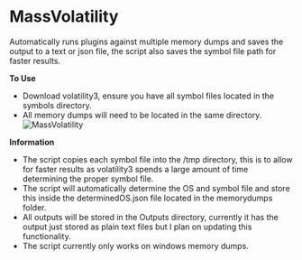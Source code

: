 # MassVolatility
Automatically runs plugins against multiple memory dumps and saves the output to a text or json file, the script also saves the symbol file path for faster results. 

**To Use**
- Download volatility3, ensure you have all symbol files located in the symbols directory.
- All memory dumps will need to be located in the same directory.
![MassVolatility](https://github.com/Liebershnitzel/MassVolatility/assets/49920398/2af07c05-520b-4bf8-a76f-47021ac6ae63)


**Information**

- The script copies each symbol file into the /tmp directory, this is to allow for faster results as volatility3 spends a large amount of time determining the proper symbol file.
- The script will automatically determine the OS and symbol file and store this inside the determinedOS.json file located in the memorydumps folder.
- All outputs will be stored in the Outputs directory, currently it has the output just stored as plain text files but I plan on updating this functionality.
- The script currently only works on windows memory dumps.

